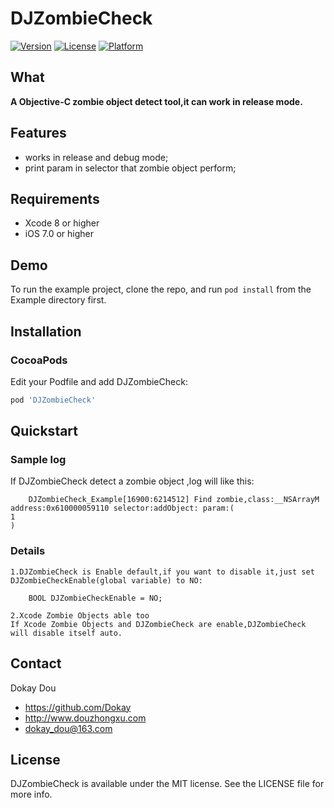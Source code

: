 DJZombieCheck
==========

[![Version](https://img.shields.io/cocoapods/v/DJZombieCheck.svg?style=flat)](http://cocoapods.org/pods/DJZombieCheck)
[![License](https://img.shields.io/cocoapods/l/DJZombieCheck.svg?style=flat)](http://cocoapods.org/pods/DJZombieCheck)
[![Platform](https://img.shields.io/cocoapods/p/DJZombieCheck.svg?style=flat)](http://cocoapods.org/pods/DJZombieCheck)

## What

__A Objective-C zombie object detect tool,it can work in release mode.__

## Features
* works in release and debug mode;
* print param in selector that zombie object perform;

## Requirements
* Xcode 8 or higher
* iOS 7.0 or higher

## Demo

To run the example project, clone the repo, and run `pod install` from the Example directory first.


## Installation

###  CocoaPods
Edit your Podfile and add DJZombieCheck:

``` bash
pod 'DJZombieCheck'
```

## Quickstart

### Sample log
  If DJZombieCheck detect a zombie object ,log will like this:
```objc
    DJZombieCheck_Example[16900:6214512] Find zombie,class:__NSArrayM address:0x610000059110 selector:addObject: param:(
1
)
```

### Details
    1.DJZombieCheck is Enable default,if you want to disable it,just set  DJZombieCheckEnable(global variable) to NO:
```objc
    BOOL DJZombieCheckEnable = NO;
```

    2.Xcode Zombie Objects able too
    If Xcode Zombie Objects and DJZombieCheck are enable,DJZombieCheck will disable itself auto.

## Contact

Dokay Dou

- https://github.com/Dokay
- http://www.douzhongxu.com
- dokay_dou@163.com

## License

DJZombieCheck is available under the MIT license. See the LICENSE file for more info.
